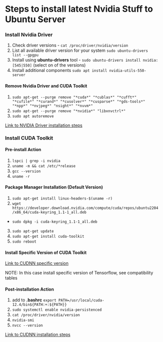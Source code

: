 # Steps to install latest Nvidia Stuff to Ubuntu Server


### Install Nvidia Driver
1. Check driver versions - `cat /proc/driver/nvidia/version`
2. List all available driver version for your system `sudo ubuntu-drivers list --gpgpu`
3. Install using __ubuntu-drivers__ tool - `sudo ubuntu-drivers install nvidia:[545|550]` (select on of the versions)
4. Install additional components `sudo apt install nvidia-utils-550-server`

#### Remove Nvidia Driver and CUDA Toolkit
1. `sudo apt-get --purge remove "*cuda*" "*cublas*" "*cufft*" "*cufile*" "*curand*" "*cusolver*" "*cusparse*" "*gds-tools*" "*npp*" "*nvjpeg*" "nsight*" "*nvvm*"`
2. `sudo apt-get --purge remove "*nvidia*" "libxnvctrl*"`
3. `sudo apt autoremove`


[Link to NVIDIA Driver installation steps](https://ubuntu.com/server/docs/nvidia-drivers-installation)



### Install CUDA Toolkit

#### Pre-install Action
1. `lspci | grep -i nvidia`
2. `uname -m && cat /etc/*release`
3. `gcc --version`
4. `uname -r`

#### Package Manager Installation (Default Version)
1. `sudo apt-get install linux-headers-$(uname -r)`
2. `wget https://developer.download.nvidia.com/compute/cuda/repos/ubuntu2204/x86_64/cuda-keyring_1.1-1_all.deb`
  - `sudo dpkg -i cuda-keyring_1.1-1_all.deb`
3. `sudo apt-get update`
4. `sudo apt-get install cuda-toolkit`
5. `sudo reboot`

#### Install Specific Version of CUDA Toolkit
[Link to CUDNN specific version](https://developer.nvidia.com/cuda-toolkit-archive)

NOTE: In this case install specific version of Tensorflow, see compatibility tables

#### Post-installation Action
1. add to __.bashrc__ `export PATH=/usr/local/cuda-12.4/bin${PATH:+:${PATH}}`
2. `sudo systemctl enable nvidia-persistenced`
3. `cat /proc/driver/nvidia/version`
4. `nvidia-smi`
4. `nvcc --version`


[Link to CUDNN installation steps](https://docs.nvidia.com/cuda/cuda-installation-guide-linux/index.html#)


